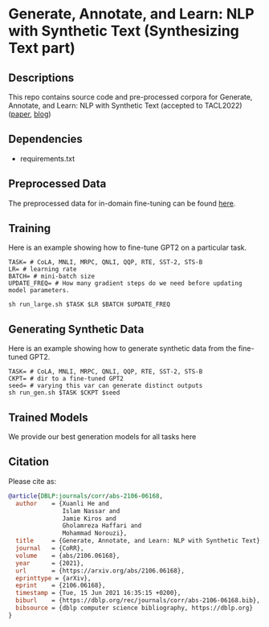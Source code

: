 # Generate, Annotate, and Learn: NLP with Synthetic Text (Synthesizing Text part)

## Descriptions
This repo contains source code and pre-processed corpora for Generate, Annotate, and Learn: NLP with Synthetic Text (accepted to TACL2022) ([paper](https://arxiv.org/abs/2106.06168), [blog](https://synthetic-text.github.io/))


## Dependencies
* requirements.txt

## Preprocessed Data
The preprocessed data for in-domain fine-tuning can be found [here](https://drive.google.com/file/d/1V4sH14mWxTvAZD81YMt-B2DvY_AiS9DD/view?usp=sharing).
 
## Training
Here is an example showing how to fine-tune GPT2 on a particular task.
```
TASK= # CoLA, MNLI, MRPC, QNLI, QQP, RTE, SST-2, STS-B 
LR= # learning rate
BATCH= # mini-batch size
UPDATE_FREQ= # How many gradient steps do we need before updating model parameters.

sh run_large.sh $TASK $LR $BATCH $UPDATE_FREQ
```

## Generating Synthetic Data
Here is an example showing how to generate synthetic data from the fine-tuned GPT2.
```
TASK= # CoLA, MNLI, MRPC, QNLI, QQP, RTE, SST-2, STS-B 
CKPT= # dir to a fine-tuned GPT2
seed= # varying this var can generate distinct outputs
sh run_gen.sh $TASK $CKPT $seed
```

## Trained Models
We provide our best generation models for all tasks here

## Citation

Please cite as:

```bibtex
@article{DBLP:journals/corr/abs-2106-06168,
  author    = {Xuanli He and
               Islam Nassar and
               Jamie Kiros and
               Gholamreza Haffari and
               Mohammad Norouzi},
  title     = {Generate, Annotate, and Learn: NLP with Synthetic Text},
  journal   = {CoRR},
  volume    = {abs/2106.06168},
  year      = {2021},
  url       = {https://arxiv.org/abs/2106.06168},
  eprinttype = {arXiv},
  eprint    = {2106.06168},
  timestamp = {Tue, 15 Jun 2021 16:35:15 +0200},
  biburl    = {https://dblp.org/rec/journals/corr/abs-2106-06168.bib},
  bibsource = {dblp computer science bibliography, https://dblp.org}
}
```
